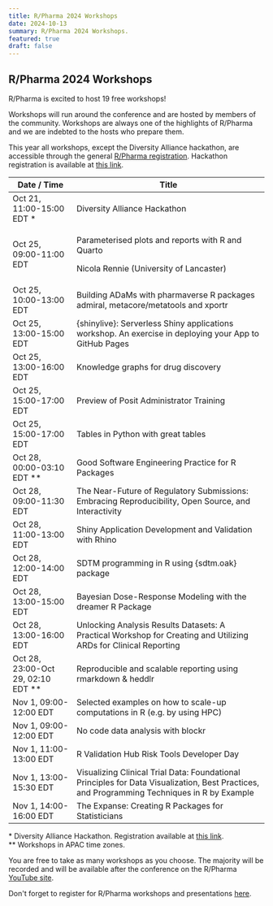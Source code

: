 ```yaml
---
title: R/Pharma 2024 Workshops
date: 2024-10-13
summary: R/Pharma 2024 Workshops.
featured: true
draft: false
---
```


<link rel="stylesheet" type="text/css" href="/css/workshop_blog.css">

## R/Pharma 2024 Workshops

R/Pharma is excited to host 19 free workshops!

Workshops will run around the conference and are hosted by members of the community. Workshops are always one of the highlights of R/Pharma and we are indebted to the hosts who prepare them.

This year all workshops, except the Diversity Alliance hackathon, are accessible through the general [R/Pharma registration](https://events.zoom.us/ev/AvobJEOTVwkUnH6_TgLZDZJauk4dxfm5jCG8JFNN9zukOcsVLvTN~AmO5XY5HRBcxkKG6Hga1aXZaYtpBSER6jHms1seP-NNOA0dhcQZUGJ2NWg). Hackathon registration is available at [this link](https://www.eventbrite.com/e/diversity-alliance-hackathon-tickets-1027083142327).

| Date / Time                          | Title                                                                                                                                       |
|--------------------------|----------------------------------------------|
| Oct 21, 11:00-15:00 EDT \*           | Diversity Alliance Hackathon                                                                                                                |
| Oct 25, 09:00-11:00 EDT              | <p class = "ws-title">Parameterised plots and reports with R and Quarto</p><p class="ws-author">Nicola Rennie (University of Lancaster)</p>                  |
| Oct 25, 10:00-13:00 EDT              | Building ADaMs with pharmaverse R packages admiral, metacore/metatools and xportr                                                           |
| Oct 25, 13:00-15:00 EDT              | {shinylive}: Serverless Shiny applications workshop. An exercise in deploying your App to GitHub Pages                                      |
| Oct 25, 13:00-16:00 EDT              | Knowledge graphs for drug discovery                                                                                                         |
| Oct 25, 15:00-17:00 EDT              | Preview of Posit Administrator Training                                                                                                     |
| Oct 25, 15:00-17:00 EDT              | Tables in Python with great tables                                                                                                          |
| Oct 28, 00:00-03:10 EDT \*\*         | Good Software Engineering Practice for R Packages                                                                                           |
| Oct 28, 09:00-11:30 EDT              | The Near-Future of Regulatory Submissions: Embracing Reproducibility, Open Source, and Interactivity                                        |
| Oct 28, 11:00-13:00 EDT              | Shiny Application Development and Validation with Rhino                                                                                     |
| Oct 28, 12:00-14:00 EDT              | SDTM programming in R using {sdtm.oak} package                                                                                              |
| Oct 28, 13:00-15:00 EDT              | Bayesian Dose-Response Modeling with the dreamer R Package                                                                                  |
| Oct 28, 13:00-16:00 EDT              | Unlocking Analysis Results Datasets: A Practical Workshop for Creating and Utilizing ARDs for Clinical Reporting                            |
| Oct 28, 23:00-Oct 29, 02:10 EDT \*\* | Reproducible and scalable reporting using rmarkdown & heddlr                                                                                |
| Nov 1, 09:00-12:00 EDT               | Selected examples on how to scale-up computations in R (e.g. by using HPC)                                                                  |
| Nov 1, 09:00-12:00 EDT               | No code data analysis with blockr                                                                                                           |
| Nov 1, 11:00-13:00 EDT               | R Validation Hub Risk Tools Developer Day                                                                                                   |
| Nov 1, 13:00-15:30 EDT               | Visualizing Clinical Trial Data: Foundational Principles for Data Visualization, Best Practices, and Programming Techniques in R by Example |
| Nov 1, 14:00-16:00 EDT               | The Expanse: Creating R Packages for Statisticians                                                                                          |

\* Diversity Alliance Hackathon. Registration available at [this link](https://www.eventbrite.com/e/diversity-alliance-hackathon-tickets-1027083142327).  
\*\* Workshops in APAC time zones.

You are free to take as many workshops as you choose. The majority will be recorded and will be available after the conference on the R/Pharma [YouTube site](https://www.youtube.com/rinpharma).

Don't forget to register for R/Pharma workshops and presentations [here](https://events.zoom.us/ev/AvobJEOTVwkUnH6_TgLZDZJauk4dxfm5jCG8JFNN9zukOcsVLvTN~AmO5XY5HRBcxkKG6Hga1aXZaYtpBSER6jHms1seP-NNOA0dhcQZUGJ2NWg).
